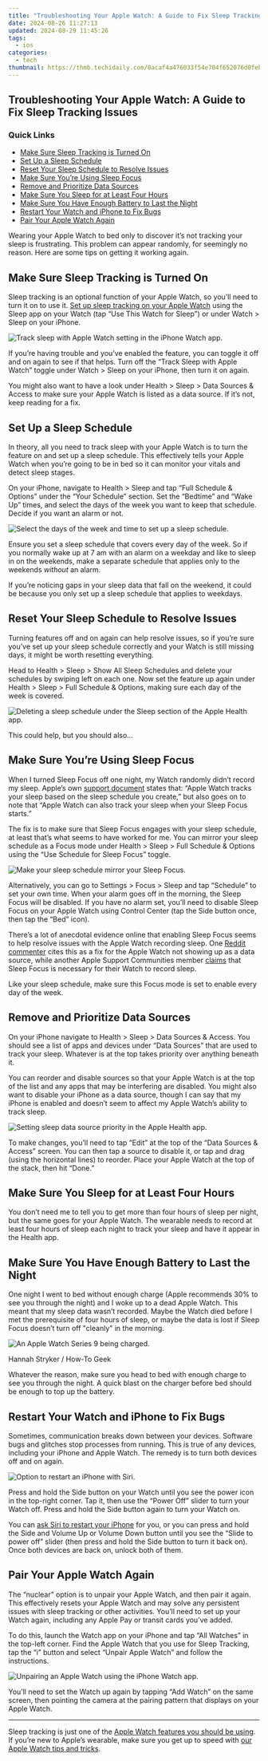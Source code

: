```yaml
---
title: "Troubleshooting Your Apple Watch: A Guide to Fix Sleep Tracking Issues"
date: 2024-08-26 11:27:13
updated: 2024-08-29 11:45:26
tags:
  - ios
categories:
  - tech
thumbnail: https://thmb.techidaily.com/8acaf4a476033f54e704f652076d0feb19e147f8c9f9e89ae440088035de6366.jpg
---
```


## Troubleshooting Your Apple Watch: A Guide to Fix Sleep Tracking Issues

### Quick Links

* [Make Sure Sleep Tracking is Turned On](https://tiktok-video-recordings.techidaily.com/updated-2024-approved-master-your-first-steps-in-using-tiktok-macpc-edition/)
* [Set Up a Sleep Schedule](https://video-capture.techidaily.com/new-2024-approved-vdx-pro-video-capture-an-in-depth-analysis/)
* [Reset Your Sleep Schedule to Resolve Issues](https://buynow-tips.techidaily.com/amazonbasics-ultimate-guide-to-affordable-hdtv-signal-with-the-free-over-the-air-antenna/)
* [Make Sure You’re Using Sleep Focus](https://fox-boxes.techidaily.com/updated-2024-approved-top-tips-for-maximizing-iphone-xs-cinematic-shots/)
* [Remove and Prioritize Data Sources](https://techidaily.com/solutions-to-restore-deleted-files-from-nokia-xr21-by-fonelab-android-recover-data/)
* [Make Sure You Sleep for at Least Four Hours](https://activate-lock.techidaily.com/in-2024-new-guide-how-to-check-icloud-activation-lock-status-on-your-apple-iphone-12-mini-by-drfone-ios/)
* [Make Sure You Have Enough Battery to Last the Night](https://facebook.techidaily.com/how-to-conclude-your-journey-with-online-communities-graciously/)
* [Restart Your Watch and iPhone to Fix Bugs](https://win-dash.techidaily.com/get-the-newest-dell-thunderbolt-tb17-universal-dock-station-driver-software-here/)
* [Pair Your Apple Watch Again](https://youtube-blog.techidaily.com/approved-unlock-free-tunes-steps-for-youtube-content-creators/)

 Wearing your Apple Watch to bed only to discover it’s not tracking your sleep is frustrating. This problem can appear randomly, for seemingly no reason. Here are some tips on getting it working again.

##  Make Sure Sleep Tracking is Turned On

 Sleep tracking is an optional function of your Apple Watch, so you’ll need to turn it on to use it. [Set up sleep tracking on your Apple Watch](https://instagram-clips.techidaily.com/updated-2024-approved-developing-dynamic-instagram-highlights/) using the Sleep app on your Watch (tap “Use This Watch for Sleep”) or under Watch > Sleep on your iPhone.

![Track sleep with Apple Watch setting in the iPhone Watch app.](https://static1.howtogeekimages.com/wordpress/wp-content/uploads/2024/07/track_sleep_with_watch.png) 

 If you’re having trouble and you’ve enabled the feature, you can toggle it off and on again to see if that helps. Turn off the “Track Sleep with Apple Watch” toggle under Watch > Sleep on your iPhone, then turn it on again.

 You might also want to have a look under Health > Sleep > Data Sources & Access to make sure your Apple Watch is listed as a data source. If it’s not, keep reading for a fix.

##  Set Up a Sleep Schedule

 In theory, all you need to track sleep with your Apple Watch is to turn the feature on and set up a sleep schedule. This effectively tells your Apple Watch when you’re going to be in bed so it can monitor your vitals and detect sleep stages.

 On your iPhone, navigate to Health > Sleep and tap “Full Schedule & Options” under the “Your Schedule” section. Set the “Bedtime” and “Wake Up” times, and select the days of the week you want to keep that schedule. Decide if you want an alarm or not.

![Select the days of the week and time to set up a sleep schedule.](https://static1.howtogeekimages.com/wordpress/wp-content/uploads/2024/07/sleep_set_day.png) 

 Ensure you set a sleep schedule that covers every day of the week. So if you normally wake up at 7 am with an alarm on a weekday and like to sleep in on the weekends, make a separate schedule that applies only to the weekends _without_ an alarm.

 If you’re noticing gaps in your sleep data that fall on the weekend, it could be because you only set up a sleep schedule that applies to weekdays.

##  Reset Your Sleep Schedule to Resolve Issues

 Turning features off and on again can help resolve issues, so if you’re sure you’ve set up your sleep schedule correctly and your Watch is still missing days, it might be worth resetting everything.

 Head to Health > Sleep > Show All Sleep Schedules and delete your schedules by swiping left on each one. Now set the feature up again under Health > Sleep > Full Schedule & Options, making sure each day of the week is covered.

![Deleting a sleep schedule under the Sleep section of the Apple Health app.](https://static1.howtogeekimages.com/wordpress/wp-content/uploads/2024/07/sleep_schedules.png) 

 This could help, but you should also…

##  Make Sure You’re Using Sleep Focus

 When I turned Sleep Focus off one night, my Watch randomly didn’t record my sleep. Apple’s own [support document](https://support.apple.com/en-au/guide/watch/apd830528336/watchos) states that: “Apple Watch tracks your sleep based on the sleep schedule you create,” but also goes on to note that “Apple Watch can also track your sleep when your Sleep Focus starts.”

 The fix is to make sure that Sleep Focus engages with your sleep schedule, at least that’s what seems to have worked for me. You can mirror your sleep schedule as a Focus mode under Health > Sleep > Full Schedule & Options using the “Use Schedule for Sleep Focus” toggle.

![Make your sleep schedule mirror your Sleep Focus.](https://static1.howtogeekimages.com/wordpress/wp-content/uploads/2024/07/image-11.png) 

 Alternatively, you can go to Settings > Focus > Sleep and tap “Schedule” to set your own time. When your alarm goes off in the morning, the Sleep Focus will be disabled. If you have no alarm set, you’ll need to disable Sleep Focus on your Apple Watch using Control Center (tap the Side button once, then tap the “Bed” icon).

 There’s a lot of anecdotal evidence online that enabling Sleep Focus seems to help resolve issues with the Apple Watch recording sleep. One [Reddit commenter](https://www.reddit.com/r/AppleWatch/comments/yrq8un/comment/j4unvzh/) cites this as a fix for the Apple Watch not showing up as a data source, while another Apple Support Communities member [claims](https://discussions.apple.com/thread/254876987?answerId=260088273022#260088273022) that Sleep Focus is necessary for their Watch to record sleep.

 Like your sleep schedule, make sure this Focus mode is set to enable every day of the week.

##  Remove and Prioritize Data Sources

 On your iPhone navigate to Health > Sleep > Data Sources & Access. You should see a list of apps and devices under “Data Sources” that are used to track your sleep. Whatever is at the top takes priority over anything beneath it.

 You can reorder and disable sources so that your Apple Watch is at the top of the list and any apps that may be interfering are disabled. You might also want to disable your iPhone as a data source, though I can say that my iPhone is enabled and doesn’t seem to affect my Apple Watch’s ability to track sleep.

![Setting sleep data source priority in the Apple Health app.](https://static1.howtogeekimages.com/wordpress/wp-content/uploads/2024/07/data_sources.png) 

 To make changes, you’ll need to tap “Edit” at the top of the “Data Sources & Access” screen. You can then tap a source to disable it, or tap and drag (using the horizontal lines) to reorder. Place your Apple Watch at the top of the stack, then hit “Done.”

##  Make Sure You Sleep for at Least Four Hours

 You don’t need me to tell you to get more than four hours of sleep per night, but the same goes for your Apple Watch. The wearable needs to record at least four hours of sleep each night to track your sleep and have it appear in the Health app.

##  Make Sure You Have Enough Battery to Last the Night

 One night I went to bed without enough charge (Apple recommends 30% to see you through the night) and I woke up to a dead Apple Watch. This meant that my sleep data wasn’t recorded. Maybe the Watch died before I met the prerequisite of four hours of sleep, or maybe the data is lost if Sleep Focus doesn’t turn off "cleanly" in the morning.

![An Apple Watch Series 9 being charged.](https://static1.howtogeekimages.com/wordpress/wp-content/uploads/wm/2023/10/53213258883_bbc5534fec_o-1.jpg) 

Hannah Stryker / How-To Geek

 Whatever the reason, make sure you head to bed with enough charge to see you through the night. A quick blast on the charger before bed should be enough to top up the battery.

##  Restart Your Watch and iPhone to Fix Bugs

 Sometimes, communication breaks down between your devices. Software bugs and glitches stop processes from running. This is true of any devices, including your iPhone and Apple Watch. The remedy is to turn both devices off and on again.

![Option to restart an iPhone with Siri.](https://static1.howtogeekimages.com/wordpress/wp-content/uploads/2020/11/siri_restart.jpg) 

 Press and hold the Side button on your Watch until you see the power icon in the top-right corner. Tap it, then use the “Power Off” slider to turn your Watch off. Press and hold the Side button again to turn your Watch on.

 You can [ask Siri to restart your iPhone](https://extra-resources.techidaily.com/navigating-to-get-windows-movie-maker-6-installed/) for you, or you can press and hold the Side and Volume Up or Volume Down button until you see the “Slide to power off” slider (then press and hold the Side button to turn it back on). Once both devices are back on, unlock both of them.

##  Pair Your Apple Watch Again

 The “nuclear” option is to unpair your Apple Watch, and then pair it again. This effectively resets your Apple Watch and may solve any persistent issues with sleep tracking or other activities. You’ll need to set up your Watch again, including any Apple Pay or transit cards you’ve added.

 To do this, launch the Watch app on your iPhone and tap “All Watches” in the top-left corner. Find the Apple Watch that you use for Sleep Tracking, tap the “i” button and select “Unpair Apple Watch” and follow the instructions.

![Unpairing an Apple Watch using the iPhone Watch app.](https://static1.howtogeekimages.com/wordpress/wp-content/uploads/2024/07/unpair_watch.png) 

 You’ll need to set the Watch up again by tapping “Add Watch” on the same screen, then pointing the camera at the pairing pattern that displays on your Apple Watch.

---

 Sleep tracking is just one of the [Apple Watch features you should be using](https://extra-information.techidaily.com/clearer-captures-await-with-next-gen-tracker-tech-for-2024/). If you’re new to Apple’s wearable, make sure you get up to speed with [our Apple Watch tips and tricks](https://some-knowledge.techidaily.com/how-to-enhance-visual-quality-with-lut-filters-in-obs-for-2024/).

<ins class="adsbygoogle"
     style="display:block"
     data-ad-format="autorelaxed"
     data-ad-client="ca-pub-7571918770474297"
     data-ad-slot="1223367746"></ins>



<ins class="adsbygoogle"
     style="display:block"
     data-ad-client="ca-pub-7571918770474297"
     data-ad-slot="8358498916"
     data-ad-format="auto"
     data-full-width-responsive="true"></ins>
